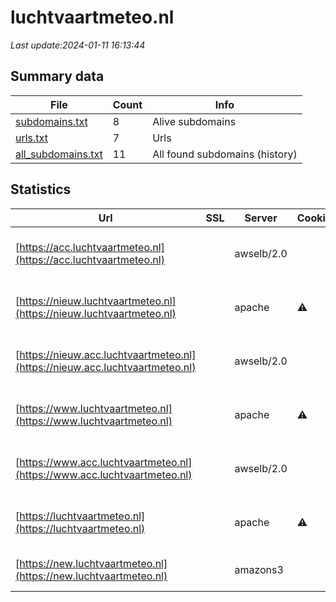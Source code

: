 # luchtvaartmeteo.nl
*Last update:2024-01-11 16:13:44*
## Summary data
| File       | Count | Info |
|------------|-------|------|
|[subdomains.txt](/data/luchtvaartmeteo/subdomains.txt)|8|Alive subdomains|
|[urls.txt](/data/luchtvaartmeteo/urls.txt)|7|Urls|
|[all_subdomains.txt](/data/luchtvaartmeteo/all_subdomains.txt)|11|All found subdomains (history)|
## Statistics
| Url | SSL | Server | Cookie | HSTS | CSP | XFO | XXP | RP | Tech |
|------------|-------|------|------|------|------|------|------|------|------|
|[https://acc.luchtvaartmeteo.nl](https://acc.luchtvaartmeteo.nl)| |awselb/2.0| | | | | |:white_check_mark: |Amazon ELB Amazon We...|
|[https://nieuw.luchtvaartmeteo.nl](https://nieuw.luchtvaartmeteo.nl)| |apache|:warning: |:white_check_mark: |:white_check_mark: |:white_check_mark: |:white_check_mark: |Amazon ALB Amazon We...|
|[https://nieuw.acc.luchtvaartmeteo.nl](https://nieuw.acc.luchtvaartmeteo.nl)| |awselb/2.0| | | | | |:white_check_mark: |Amazon ELB Amazon We...|
|[https://www.luchtvaartmeteo.nl](https://www.luchtvaartmeteo.nl)| |apache|:warning: |:white_check_mark: |:white_check_mark: |:white_check_mark: |:white_check_mark: |Amazon ALB Amazon We...|
|[https://www.acc.luchtvaartmeteo.nl](https://www.acc.luchtvaartmeteo.nl)| |awselb/2.0| | | | | |:white_check_mark: |Amazon ELB Amazon We...|
|[https://luchtvaartmeteo.nl](https://luchtvaartmeteo.nl)| |apache|:warning: |:white_check_mark: |:white_check_mark: |:white_check_mark: |:white_check_mark: |Amazon ALB Amazon We...|
|[https://new.luchtvaartmeteo.nl](https://new.luchtvaartmeteo.nl)| |amazons3| | | | | |:white_check_mark: |Amazon CloudFront Am...|